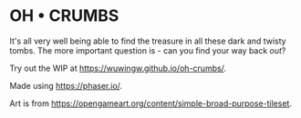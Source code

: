 # OH • CRUMBS
It's all very well being able to find the treasure in all these dark and twisty tombs. The more important question is - can you find your way back *out*?

Try out the WIP at https://wuwingw.github.io/oh-crumbs/.

Made using https://phaser.io/.

Art is from https://opengameart.org/content/simple-broad-purpose-tileset.